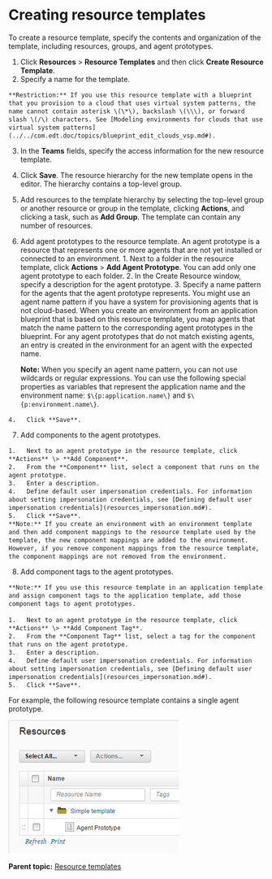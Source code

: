 # Creating resource templates

To create a resource template, specify the contents and organization of the template, including resources, groups, and agent prototypes.

1.   Click **Resources** \> **Resource Templates** and then click **Create Resource Template**. 
2.   Specify a name for the template. 

    **Restriction:** If you use this resource template with a blueprint that you provision to a cloud that uses virtual system patterns, the name cannot contain asterisk \(\*\), backslash \(\\\), or forward slash \(/\) characters. See [Modeling environments for clouds that use virtual system patterns](../../com.edt.doc/topics/blueprint_edit_clouds_vsp.md#).

3.   In the **Teams** fields, specify the access information for the new resource template. 
4.   Click **Save**. The resource hierarchy for the new template opens in the editor. The hierarchy contains a top-level group.
5.   Add resources to the template hierarchy by selecting the top-level group or another resource or group in the template, clicking **Actions**, and clicking a task, such as **Add Group**. The template can contain any number of resources.
6.   Add agent prototypes to the resource template. An agent prototype is a resource that represents one or more agents that are not yet installed or connected to an environment. 
    1.   Next to a folder in the resource template, click **Actions** \> **Add Agent Prototype**. You can add only one agent prototype to each folder.
    2.   In the Create Resource window, specify a description for the agent prototype. 
    3.   Specify a name pattern for the agents that the agent prototype represents. You might use an agent name pattern if you have a system for provisioning agents that is not cloud-based. When you create an environment from an application blueprint that is based on this resource template, you map agents that match the name pattern to the corresponding agent prototypes in the blueprint. For any agent prototypes that do not match existing agents, an entry is created in the environment for an agent with the expected name.

        **Note:** When you specify an agent name pattern, you can not use wildcards or regular expressions. You can use the following special properties as variables that represent the application name and the environment name: `$\{p:application.name\}` and `$\{p:environment.name\}`.

    4.   Click **Save**. 
7.   Add components to the agent prototypes. 

    1.   Next to an agent prototype in the resource template, click **Actions** \> **Add Component**. 
    2.   From the **Component** list, select a component that runs on the agent prototype. 
    3.   Enter a description. 
    4.   Define default user impersonation credentials. For information about setting impersonation credentials, see [Defining default user impersonation credentials](resources_impersonation.md#).
    5.   Click **Save**. 
    **Note:** If you create an environment with an environment template and then add component mappings to the resource template used by the template, the new component mappings are added to the environment. However, if you remove component mappings from the resource template, the component mappings are not removed from the environment.

8.   Add component tags to the agent prototypes. 

    **Note:** If you use this resource template in an application template and assign component tags to the application template, add those component tags to agent prototypes.

    1.   Next to an agent prototype in the resource template, click **Actions** \> **Add Component Tag**. 
    2.   From the **Component Tag** list, select a tag for the component that runs on the agent prototype. 
    3.   Enter a description. 
    4.   Define default user impersonation credentials. For information about setting impersonation credentials, see [Defining default user impersonation credentials](resources_impersonation.md#).
    5.   Click **Save**. 

For example, the following resource template contains a single agent prototype.

![A simple resource template with an agent prototype that hosts a component](../images/resources_templates_a.gif)

**Parent topic:** [Resource templates](../topics/resources_templates.md)

